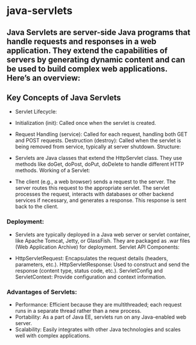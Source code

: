 # java-servlets


## Java Servlets are server-side Java programs that handle requests and responses in a web application. They extend the capabilities of servers by generating dynamic content and can be used to build complex web applications. Here’s an overview:

## Key Concepts of Java Servlets
- Servlet Lifecycle:

- Initialization (init): Called once when the servlet is created.
- Request Handling (service): Called for each request, handling both GET and POST requests.
Destruction (destroy): Called when the servlet is being removed from service, typically at server shutdown.
Structure:

- Servlets are Java classes that extend the HttpServlet class.
They use methods like doGet, doPost, doPut, doDelete to handle different HTTP methods.
Working of a Servlet:

- The client (e.g., a web browser) sends a request to the server.
The server routes this request to the appropriate servlet.
The servlet processes the request, interacts with databases or other backend services if necessary, and generates a response.
This response is sent back to the client.

### Deployment:

- Servlets are typically deployed in a Java web server or servlet container, like Apache Tomcat, Jetty, or GlassFish.
They are packaged as .war files (Web Application Archive) for deployment.
Servlet API Components:

- HttpServletRequest: Encapsulates the request details (headers, parameters, etc.).
HttpServletResponse: Used to construct and send the response (content type, status code, etc.).
ServletConfig and ServletContext: Provide configuration and context information.

### Advantages of Servlets:

- Performance: Efficient because they are multithreaded; each request runs in a separate thread rather than a new process.
- Portability: As a part of Java EE, servlets run on any Java-enabled web server.
- Scalability: Easily integrates with other Java technologies and scales well with complex applications.
